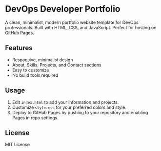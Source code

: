 # DevOps Developer Portfolio

A clean, minimalist, modern portfolio website template for DevOps professionals. Built with HTML, CSS, and JavaScript. Perfect for hosting on GitHub Pages.

## Features
- Responsive, minimalist design
- About, Skills, Projects, and Contact sections
- Easy to customize
- No build tools required

## Usage
1. Edit `index.html` to add your information and projects.
2. Customize `style.css` for your preferred colors and style.
3. Deploy to GitHub Pages by pushing to your repository and enabling Pages in repo settings.

## License
MIT License
